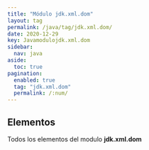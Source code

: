 ```yaml
---
title: "Módulo jdk.xml.dom"
layout: tag
permalink: /java/tag/jdk.xml.dom/
date: 2020-12-29
key: Javamodulojdk.xml.dom
sidebar: 
  nav: java
aside: 
  toc: true
pagination: 
  enabled: true
  tag: "jdk.xml.dom"
  permalink: /:num/
---
```


<h2>Elementos</h2>
Todos los elementos del modulo <strong>jdk.xml.dom</strong>
